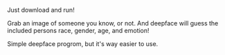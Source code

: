 Just download and run!

Grab an image of someone you know, or not. And deepface will guess the included persons race, gender, age, and emotion!

Simple deepface progrom, but it's way easier to use.
